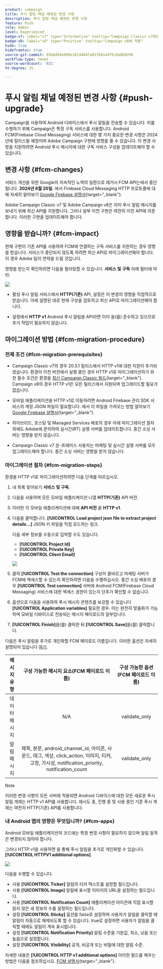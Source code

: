 ```yaml
---
product: campaign
title: 푸시 알림 채널 예정된 변경 사항
description: 푸시 알림 채널 예정된 변경 사항
feature: Push
role: Admin
level: Experienced
badge-v7: label="v7" type="Informative" tooltip="Campaign Classic v7에도 적용됩니다."
badge-v8: label="v8" type="Positive" tooltip="Campaign v8에 적용"
hide: true
hidefromtoc: true
source-git-commit: 65b8d84e600e1814484fa81fb814475c0a8b9296
workflow-type: tm+mt
source-wordcount: '831'
ht-degree: 1%

---
```


# 푸시 알림 채널 예정된 변경 사항 {#push-upgrade}

Campaign을 사용하여 Android 디바이스에서 푸시 알림을 전송할 수 있습니다. 이를 수행하기 위해 Campaign은 특정 구독 서비스를 사용합니다. Android FCM(Firebase Cloud Messaging) 서비스에 대한 몇 가지 중요한 변경 사항은 2024년에 릴리스될 예정이며 Adobe Campaign 구현에 영향을 줄 수 있습니다. 이 변경 사항을 지원하려면 Android 푸시 메시지에 대한 구독 서비스 구성을 업데이트해야 할 수 있습니다.

## 변경 사항 {#fcm-changes}

서비스 개선을 위한 Google의 지속적인 노력의 일환으로 레거시 FCM API는에서 중단됩니다. **2024년 6월 20일**. 에서 Firebase Cloud Messaging HTTP 프로토콜에 대해 자세히 알아보기 [Google Firebase 설명서](https://firebase.google.com/docs/cloud-messaging/http-server-ref){target="_blank"}.

Adobe Campaign Classic v7 및 Adobe Campaign v8은 이미 푸시 알림 메시지를 보내기 위해 최신 API를 지원합니다. 그러나 일부 이전 구현은 여전히 이전 API에 의존합니다. 이러한 구현을 업데이트해야 합니다.

## 영향을 받습니까? {#fcm-impact}

현재 구현이 기존 API를 사용하여 FCM에 연결하는 구독 서비스를 지원하는 경우 영향을 받습니다. 서비스가 중단되지 않도록 하려면 최신 API로 마이그레이션해야 합니다. 이 경우 Adobe 팀이 연락을 드릴 것입니다.

영향을 받는지 확인하려면 다음을 필터링할 수 있습니다. **서비스 및 구독** 아래 필터에 따라:

![](assets/filter-services-fcm.png)


* 활성 푸시 알림 서비스에서 **HTTP(기존)** API, 설정은 이 변경의 영향을 직접적으로 받습니다. 아래 설명된 대로 현재 구성을 검토하고 최신 API로 마이그레이션해야 합니다.

* 설정에서 **HTTP v1** Android 푸시 알림용 API라면 이미 을(를) 준수하고 있으므로 추가 작업이 필요하지 않습니다.

## 마이그레이션 방법 {#fcm-migration-procedure}

### 전제 조건 {#fcm-migration-prerequisites}

* Campaign Classic v7의 경우 20.3.1 릴리스에서 HTTP v1에 대한 지원이 추가되었습니다. 환경이 이전 버전에서 실행 중인 경우 HTTP v1로 마이그레이션하기 위한 필수 조건은 환경을 [최신 Campaign Classic 빌드](https://experienceleague.adobe.com/docs/campaign-classic/using/release-notes/latest-release.html){target="_blank"}. Campaign v8의 경우 HTTP v1은 모든 릴리스에서 지원되며 업그레이드할 필요가 없습니다.

* 모바일 애플리케이션을 HTTP v1로 이동하려면 Android Firebase 관리 SDK 서비스의 계정 JSON 파일이 필요합니다. 에서 이 파일을 가져오는 방법 알아보기 [Google Firebase 설명서](https://firebase.google.com/docs/admin/setup#initialize-sdk){target="_blank"}.

* 하이브리드, 호스팅 및 Managed Services 배포의 경우 아래 마이그레이션 절차 외에도 Adobe에 문의하여 실시간(RT) 실행 서버를 업데이트합니다. 중간 소싱 서버는 영향을 받지 않습니다.

* Campaign Classic v7 온-프레미스 사용자는 마케팅 및 실시간 실행 서버를 모두 업그레이드해야 합니다. 중간 소싱 서버는 영향을 받지 않습니다.

### 마이그레이션 절차 {#fcm-migration-steps}

환경을 HTTP v1로 마이그레이션하려면 다음 단계를 따르십시오.

1. 내 목록 찾아보기 **서비스 및 구독**.
1. 다음을 사용하여 모든 모바일 애플리케이션 나열 **HTTP(기존)** API 버전.
1. 이러한 각 모바일 애플리케이션에 대해 **API 버전** 끝 **HTTP v1**.
1. 다음을 클릭합니다. **[!UICONTROL Load project json file to extract project details...]** JSON 키 파일을 직접 로드하는 링크.

   다음 세부 정보를 수동으로 입력할 수도 있습니다.

   * **[!UICONTROL Project Id]**
   * **[!UICONTROL Private Key]**
   * **[!UICONTROL Client Email]**

   ![](assets/android-http-v1-config.png)

1. 클릭 **[!UICONTROL Test the connection]** 구성이 올바르고 마케팅 서버가 FCM에 액세스할 수 있는지 확인하려면 다음을 수행하십시오. 중간 소싱 배포의 경우 **[!UICONTROL Test connection]** 서버에 Android FCM(Firebase Cloud Messaging) 서비스에 대한 액세스 권한이 있는지 단추가 확인할 수 없습니다.
1. 옵션으로 다음을 사용하여 푸시 메시지 콘텐츠를 보강할 수 있습니다 **[!UICONTROL Application variables]** 필요한 경우. 이는 완전히 맞춤화가 가능하며 모바일 디바이스로 전송되는 메시지 페이로드의 일부입니다.
1. **[!UICONTROL Finish]**&#x200B;을(를) 클릭한 뒤 **[!UICONTROL Save]**&#x200B;을(를) 클릭합니다.

다음은 푸시 알림을 추가로 개인화할 FCM 페이로드 이름입니다. 이러한 옵션은 자세히 설명되어 있습니다 [여기](#fcm-apps).

| 메시지 유형 | 구성 가능한 메시지 요소(FCM 페이로드 이름) | 구성 가능한 옵션(FCM 페이로드 이름) |
|:-:|:-:|:-:|
| 데이터 메시지 | N/A | validate_only |
| 알림 메시지 | 제목, 본문, android_channel_id, 아이콘, 사운드, 태그, 색상, click_action, 이미지, 티커, 고정, 가시성, notification_priority, notification_count <br> | validate_only |


>[!NOTE]
>
>이러한 변경 사항이 모든 서버에 적용되면 Android 디바이스에 대한 모든 새로운 푸시 알림 게재는 HTTP v1 API를 사용합니다. 재시도 중, 진행 중 및 사용 중인 기존 푸시 게재는 여전히 HTTP(기존) API를 사용합니다.

### 내 Android 앱의 영향은 무엇입니까? {#fcm-apps}

Android 모바일 애플리케이션의 코드에는 특정 변경 사항이 필요하지 않으며 알림 동작은 변경되지 않아야 합니다.

그러나 HTTP v1을 사용하면 을 통해 푸시 알림을 추가로 개인화할 수 있습니다. **[!UICONTROL HTTPV1 additional options]**.

![](assets/android-push-additional-options.png)

다음을 수행할 수 있습니다.

* 사용 **[!UICONTROL Ticker]** 알림의 티커 텍스트를 설정할 필드입니다.
* 사용 **[!UICONTROL Image]** 알림에 표시할 이미지의 URL을 설정하는 필드입니다.
* 사용 **[!UICONTROL Notification Count]** 애플리케이션 아이콘에 직접 표시할 읽지 않은 새 정보의 수를 설정하는 필드입니다.
* 설정 **[!UICONTROL Sticky]** 옵션을 false로 설정하여 사용자가 알림을 클릭할 때 알림이 자동으로 해제되도록 할 수 있습니다. true로 설정하면 사용자가 알림을 클릭할 때에도 알림이 계속 표시됩니다.
* 설정 **[!UICONTROL Notification Priority]** 알림 수준을 기본값, 최소, 낮음 또는 높음으로 설정합니다.
* 설정 **[!UICONTROL Visibility]** 공개, 비공개 또는 비밀에 대한 알림 수준.

자세한 내용은 **[!UICONTROL HTTP v1 additional options]** 이러한 필드를 채우는 방법은 다음을 참조하십시오. [FCM 설명서](https://firebase.google.com/docs/reference/fcm/rest/v1/projects.messages#androidnotification){target="_blank"}.

